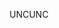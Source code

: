 <span data-ttu-id="8f739-101">UNC</span><span class="sxs-lookup"><span data-stu-id="8f739-101">UNC</span></span>
